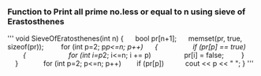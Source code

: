 ### Function to Print all prime no.less or equal to n using sieve of Erastosthenes

'''
void SieveOfEratosthenes(int n) 
    {
      bool pr[n+1]; 
      memset(pr, true, sizeof(pr)); 
  
      for (int p=2; p*p<=n; p++) 
      { 
        
        if (pr[p] == true) 
        { 
         
            for (int i=p*2; i<=n; i += p) 
                pr[i] = false; 
        } 
    } 
  
     
    for (int p=2; p<=n; p++) 
       if (pr[p]) 
          cout << p << " "; 
} 
'''
